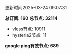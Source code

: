 更新时间2025-03-24 09:07:31

**总订阅: 160**
**总节点: 32114**
- vless节点: 10911
- hysteria2节点: 11

**google ping有效节点: 689**
